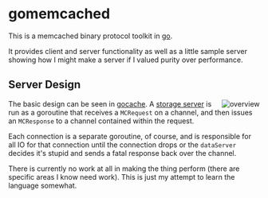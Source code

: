 # gomemcached

This is a memcached binary protocol toolkit in [go][go].

It provides client and server functionality as well as a little sample
server showing how I might make a server if I valued purity over
performance.

## Server Design

<div>
  <img src="http://dustin.github.com/images/gomemcached.png"
       alt="overview" style="float: right"/>
</div>

The basic design can be seen in [gocache].  A [storage
server][storage] is run as a goroutine that receives a `MCRequest` on
a channel, and then issues an `MCResponse` to a channel contained
within the request.

Each connection is a separate goroutine, of course, and is responsible
for all IO for that connection until the connection drops or the
`dataServer` decides it's stupid and sends a fatal response back over
the channel.

There is currently no work at all in making the thing perform (there
are specific areas I know need work).  This is just my attempt to
learn the language somewhat.

[go]: http://golang.org/
[gocache]: gomemcached/blob/master/gocache/gocache.go
[storage]: gomemcached/blob/master/gocache/mc_storage.go
